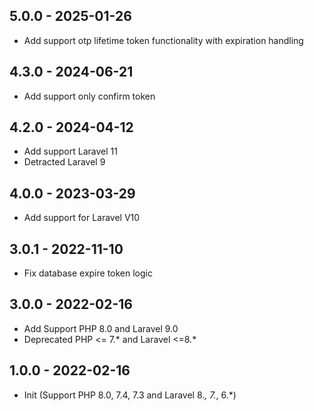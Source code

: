 ## 5.0.0 - 2025-01-26
 - Add support otp lifetime token functionality with expiration handling
 
## 4.3.0 - 2024-06-21
 - Add support only confirm token

## 4.2.0 - 2024-04-12
 - Add support Laravel 11
 - Detracted Laravel 9

## 4.0.0 - 2023-03-29
 - Add support for Laravel V10
 
## 3.0.1 - 2022-11-10
 - Fix database expire token logic
 
## 3.0.0 - 2022-02-16
- Add Support PHP 8.0 and Laravel 9.0
- Deprecated PHP <= 7.* and Laravel <=8.*

## 1.0.0 - 2022-02-16
- Init (Support PHP 8.0, 7.4, 7.3 and Laravel 8.*, 7.*, 6.*)
